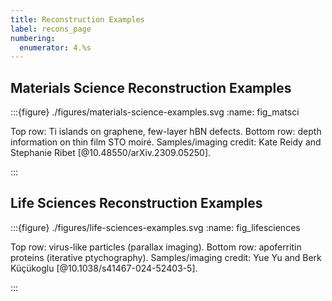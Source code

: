 ```yaml
---
title: Reconstruction Examples
label: recons_page
numbering:
  enumerator: 4.%s
---
```


## Materials Science Reconstruction Examples

:::{figure} ./figures/materials-science-examples.svg
:name: fig_matsci

Top row: Ti islands on graphene, few-layer hBN defects.
Bottom row: depth information on thin film STO moiré.
Samples/imaging credit: Kate Reidy and Stephanie Ribet [@10.48550/arXiv.2309.05250].

:::

## Life Sciences Reconstruction Examples

:::{figure} ./figures/life-sciences-examples.svg
:name: fig_lifesciences

Top row: virus-like particles (parallax imaging).
Bottom row: apoferritin proteins (iterative ptychography).
Samples/imaging credit: Yue Yu and Berk Küçükoglu [@10.1038/s41467-024-52403-5].

:::
